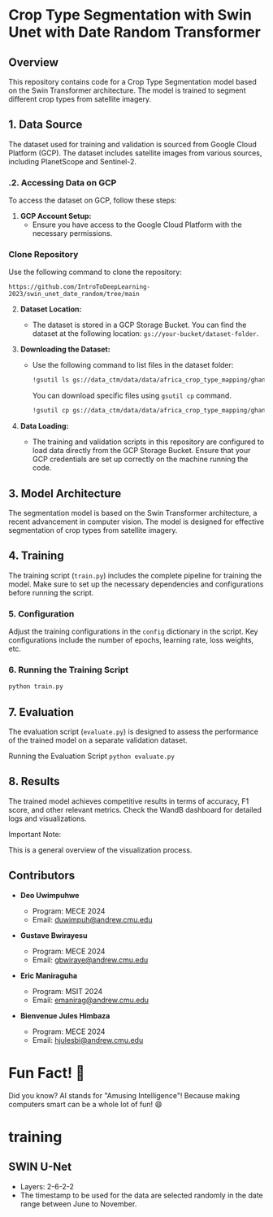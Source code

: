 
# Crop Type Segmentation with Swin Unet with Date Random Transformer

## Overview

This repository contains code for a Crop Type Segmentation model based on the Swin Transformer architecture. The model is trained to segment different crop types from satellite imagery.

## 1. Data Source

The dataset used for training and validation is sourced from Google Cloud Platform (GCP). The dataset includes satellite images from various sources, including PlanetScope and Sentinel-2.

### .2. Accessing Data on GCP

To access the dataset on GCP, follow these steps:

1. **GCP Account Setup:**
   - Ensure you have access to the Google Cloud Platform with the necessary permissions.

### Clone Repository

Use the following command to clone the repository:

`https://github.com/IntroToDeepLearning-2023/swin_unet_date_random/tree/main`
     
2. **Dataset Location:**
   - The dataset is stored in a GCP Storage Bucket. You can find the dataset at the following location: `gs://your-bucket/dataset-folder`.
     
3. **Downloading the Dataset:**
   - Use the following command to list files in the dataset folder:

     ```bash
     !gsutil ls gs://data_ctm/data/data/africa_crop_type_mapping/ghana/
     ```

     You can download specific files using `gsutil cp` command.

     ```bash
     !gsutil cp gs://data_ctm/data/data/africa_crop_type_mapping/ghana/your_file.csv .
     ```
4. **Data Loading:**
   - The training and validation scripts in this repository are configured to load data directly from the GCP Storage Bucket. Ensure that your GCP credentials are set up correctly on the machine running the code.

## 3. Model Architecture

The segmentation model is based on the Swin Transformer architecture, a recent advancement in computer vision. The model is designed for effective segmentation of crop types from satellite imagery.

## 4. Training

The training script (`train.py`) includes the complete pipeline for training the model. Make sure to set up the necessary dependencies and configurations before running the script.

### 5. Configuration

Adjust the training configurations in the `config` dictionary in the script. Key configurations include the number of epochs, learning rate, loss weights, etc.

### 6. Running the Training Script

```bash
python train.py
```
## 7. Evaluation

The evaluation script (`evaluate.py`) is designed to assess the performance of the trained model on a separate validation dataset.

Running the Evaluation Script
`python evaluate.py`

## 8. Results

The trained model achieves competitive results in terms of accuracy, F1 score, and other relevant metrics. Check the WandB dashboard for detailed logs and visualizations.

Important Note:

This is a general overview of the visualization process.

## Contributors

- **Deo Uwimpuhwe**
  - Program: MECE 2024
  - Email: [duwimpuh@andrew.cmu.edu](mailto:duwimpuh@andrew.cmu.edu)

- **Gustave Bwirayesu**
  - Program: MECE 2024
  - Email: [gbwiraye@andrew.cmu.edu](mailto:gbwiraye@andrew.cmu.edu)

- **Eric Maniraguha**
  - Program: MSIT 2024
  - Email: [emanirag@andrew.cmu.edu](mailto:emanirag@andrew.cmu.edu)

- **Bienvenue Jules Himbaza**
  - Program: MECE 2024
  - Email: [hjulesbi@andrew.cmu.edu](mailto:hjulesbi@andrew.cmu.edu)

# Fun Fact! 🚀

Did you know? AI stands for "Amusing Intelligence"! Because making computers smart can be a whole lot of fun! 😄

# training
## SWIN U-Net
* Layers: 2-6-2-2
* The timestamp to be used for the data are selected randomly in the date range between June to November. 

